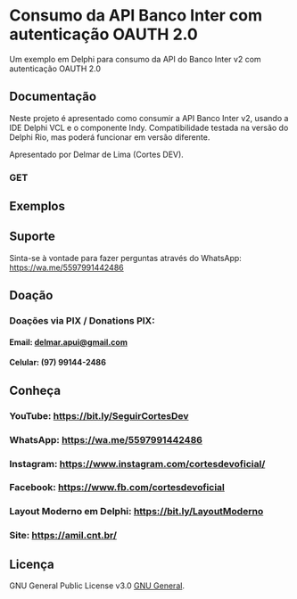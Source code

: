 # Consumo da API Banco Inter com autenticação OAUTH 2.0
Um exemplo em Delphi para consumo da API do Banco Inter v2 com autenticação OAUTH 2.0
## Documentação
Neste projeto é apresentado como consumir a API Banco Inter v2, usando a IDE Delphi VCL e o componente Indy.
Compatibilidade testada na versão do Delphi Rio, mas poderá funcionar em versão diferente.

Apresentado por Delmar de Lima (Cortes DEV).
### GET

## Exemplos


## Suporte
Sinta-se à vontade para fazer perguntas através do WhatsApp: https://wa.me/5597991442486

## Doação
### Doações via PIX / Donations PIX: 
#### Email: delmar.apui@gmail.com
#### Celular: (97) 99144-2486

## Conheça
### YouTube: https://bit.ly/SeguirCortesDev
### WhatsApp: https://wa.me/5597991442486
### Instagram: https://www.instagram.com/cortesdevoficial/
### Facebook: https://www.fb.com/cortesdevoficial
### Layout Moderno em Delphi: https://bit.ly/LayoutModerno
### Site: https://amil.cnt.br/

## Licença
GNU General Public License v3.0 [GNU General][].

[GNU General]: https://raw.githubusercontent.com/delmardelima/Api_BancoInter_v2/main/LICENSE
